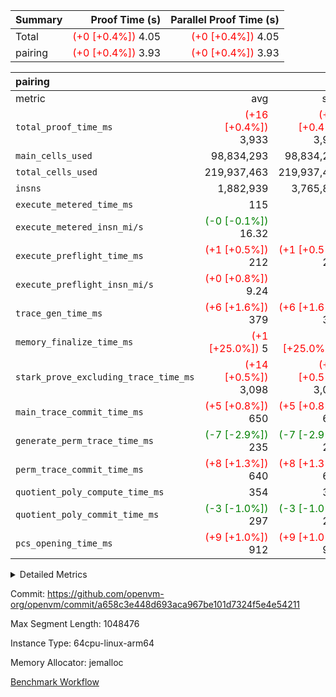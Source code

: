 | Summary | Proof Time (s) | Parallel Proof Time (s) |
|:---|---:|---:|
| Total | <span style='color: red'>(+0 [+0.4%])</span> 4.05 | <span style='color: red'>(+0 [+0.4%])</span> 4.05 |
| pairing | <span style='color: red'>(+0 [+0.4%])</span> 3.93 | <span style='color: red'>(+0 [+0.4%])</span> 3.93 |


| pairing |||||
|:---|---:|---:|---:|---:|
|metric|avg|sum|max|min|
| `total_proof_time_ms ` | <span style='color: red'>(+16 [+0.4%])</span> 3,933 | <span style='color: red'>(+16 [+0.4%])</span> 3,933 | <span style='color: red'>(+16 [+0.4%])</span> 3,933 | <span style='color: red'>(+16 [+0.4%])</span> 3,933 |
| `main_cells_used     ` |  98,834,293 |  98,834,293 |  98,834,293 |  98,834,293 |
| `total_cells_used    ` |  219,937,463 |  219,937,463 |  219,937,463 |  219,937,463 |
| `insns               ` |  1,882,939 |  3,765,878 |  1,882,939 |  1,882,939 |
| `execute_metered_time_ms` |  115 | -          | -          | -          |
| `execute_metered_insn_mi/s` | <span style='color: green'>(-0 [-0.1%])</span> 16.32 | -          | <span style='color: green'>(-0 [-0.1%])</span> 16.32 | <span style='color: green'>(-0 [-0.1%])</span> 16.32 |
| `execute_preflight_time_ms` | <span style='color: red'>(+1 [+0.5%])</span> 212 | <span style='color: red'>(+1 [+0.5%])</span> 212 | <span style='color: red'>(+1 [+0.5%])</span> 212 | <span style='color: red'>(+1 [+0.5%])</span> 212 |
| `execute_preflight_insn_mi/s` | <span style='color: red'>(+0 [+0.8%])</span> 9.24 | -          | <span style='color: red'>(+0 [+0.8%])</span> 9.24 | <span style='color: red'>(+0 [+0.8%])</span> 9.24 |
| `trace_gen_time_ms   ` | <span style='color: red'>(+6 [+1.6%])</span> 379 | <span style='color: red'>(+6 [+1.6%])</span> 379 | <span style='color: red'>(+6 [+1.6%])</span> 379 | <span style='color: red'>(+6 [+1.6%])</span> 379 |
| `memory_finalize_time_ms` | <span style='color: red'>(+1 [+25.0%])</span> 5 | <span style='color: red'>(+1 [+25.0%])</span> 5 | <span style='color: red'>(+1 [+25.0%])</span> 5 | <span style='color: red'>(+1 [+25.0%])</span> 5 |
| `stark_prove_excluding_trace_time_ms` | <span style='color: red'>(+14 [+0.5%])</span> 3,098 | <span style='color: red'>(+14 [+0.5%])</span> 3,098 | <span style='color: red'>(+14 [+0.5%])</span> 3,098 | <span style='color: red'>(+14 [+0.5%])</span> 3,098 |
| `main_trace_commit_time_ms` | <span style='color: red'>(+5 [+0.8%])</span> 650 | <span style='color: red'>(+5 [+0.8%])</span> 650 | <span style='color: red'>(+5 [+0.8%])</span> 650 | <span style='color: red'>(+5 [+0.8%])</span> 650 |
| `generate_perm_trace_time_ms` | <span style='color: green'>(-7 [-2.9%])</span> 235 | <span style='color: green'>(-7 [-2.9%])</span> 235 | <span style='color: green'>(-7 [-2.9%])</span> 235 | <span style='color: green'>(-7 [-2.9%])</span> 235 |
| `perm_trace_commit_time_ms` | <span style='color: red'>(+8 [+1.3%])</span> 640 | <span style='color: red'>(+8 [+1.3%])</span> 640 | <span style='color: red'>(+8 [+1.3%])</span> 640 | <span style='color: red'>(+8 [+1.3%])</span> 640 |
| `quotient_poly_compute_time_ms` |  354 |  354 |  354 |  354 |
| `quotient_poly_commit_time_ms` | <span style='color: green'>(-3 [-1.0%])</span> 297 | <span style='color: green'>(-3 [-1.0%])</span> 297 | <span style='color: green'>(-3 [-1.0%])</span> 297 | <span style='color: green'>(-3 [-1.0%])</span> 297 |
| `pcs_opening_time_ms ` | <span style='color: red'>(+9 [+1.0%])</span> 912 | <span style='color: red'>(+9 [+1.0%])</span> 912 | <span style='color: red'>(+9 [+1.0%])</span> 912 | <span style='color: red'>(+9 [+1.0%])</span> 912 |



<details>
<summary>Detailed Metrics</summary>

|  | vm.create_initial_state_time_ms | keygen_time_ms | commit_exe_time_ms | app proof_time_ms |
| --- | --- | --- | --- |
|  | 0 | 720 | 9 | 4,090 | 

| group | vm.reset_state_time_ms | prove_segment_time_ms | memory_to_vec_partition_time_ms | insns | fri.log_blowup | execute_metered_time_ms | execute_metered_insn_mi/s | compute_user_public_values_proof_time_ms |
| --- | --- | --- | --- | --- | --- | --- | --- | --- |
| pairing | 0 | 3,933 | 6 | 1,882,939 | 1 | 115 | 16.32 | 38 | 

| group | air_name | quotient_deg | interactions | constraints |
| --- | --- | --- | --- | --- |
| pairing | AccessAdapterAir<16> | 2 | 5 | 12 | 
| pairing | AccessAdapterAir<2> | 2 | 5 | 12 | 
| pairing | AccessAdapterAir<32> | 2 | 5 | 12 | 
| pairing | AccessAdapterAir<4> | 2 | 5 | 12 | 
| pairing | AccessAdapterAir<8> | 2 | 5 | 12 | 
| pairing | BitwiseOperationLookupAir<8> | 2 | 2 | 4 | 
| pairing | MemoryMerkleAir<8> | 2 | 4 | 39 | 
| pairing | PersistentBoundaryAir<8> | 2 | 3 | 7 | 
| pairing | PhantomAir | 2 | 3 | 5 | 
| pairing | Poseidon2PeripheryAir<BabyBearParameters>, 1> | 2 | 1 | 286 | 
| pairing | ProgramAir | 1 | 1 | 4 | 
| pairing | RangeTupleCheckerAir<2> | 1 | 1 | 4 | 
| pairing | Rv32HintStoreAir | 2 | 18 | 28 | 
| pairing | VariableRangeCheckerAir | 1 | 1 | 4 | 
| pairing | VmAirWrapper<Rv32BaseAluAdapterAir, BaseAluCoreAir<4, 8> | 2 | 20 | 37 | 
| pairing | VmAirWrapper<Rv32BaseAluAdapterAir, LessThanCoreAir<4, 8> | 2 | 18 | 40 | 
| pairing | VmAirWrapper<Rv32BaseAluAdapterAir, ShiftCoreAir<4, 8> | 2 | 24 | 91 | 
| pairing | VmAirWrapper<Rv32BranchAdapterAir, BranchEqualCoreAir<4> | 2 | 11 | 20 | 
| pairing | VmAirWrapper<Rv32BranchAdapterAir, BranchLessThanCoreAir<4, 8> | 2 | 13 | 35 | 
| pairing | VmAirWrapper<Rv32CondRdWriteAdapterAir, Rv32JalLuiCoreAir> | 2 | 10 | 18 | 
| pairing | VmAirWrapper<Rv32IsEqualModAdapterAir<2, 1, 32, 32>, ModularIsEqualCoreAir<32, 4, 8> | 2 | 25 | 225 | 
| pairing | VmAirWrapper<Rv32JalrAdapterAir, Rv32JalrCoreAir> | 2 | 16 | 20 | 
| pairing | VmAirWrapper<Rv32LoadStoreAdapterAir, LoadSignExtendCoreAir<4, 8> | 2 | 18 | 33 | 
| pairing | VmAirWrapper<Rv32LoadStoreAdapterAir, LoadStoreCoreAir<4> | 2 | 17 | 40 | 
| pairing | VmAirWrapper<Rv32MultAdapterAir, DivRemCoreAir<4, 8> | 2 | 25 | 84 | 
| pairing | VmAirWrapper<Rv32MultAdapterAir, MulHCoreAir<4, 8> | 2 | 24 | 31 | 
| pairing | VmAirWrapper<Rv32MultAdapterAir, MultiplicationCoreAir<4, 8> | 2 | 19 | 19 | 
| pairing | VmAirWrapper<Rv32RdWriteAdapterAir, Rv32AuipcCoreAir> | 2 | 12 | 14 | 
| pairing | VmAirWrapper<Rv32VecHeapAdapterAir<1, 2, 2, 32, 32>, FieldExpressionCoreAir> | 2 | 415 | 480 | 
| pairing | VmAirWrapper<Rv32VecHeapAdapterAir<2, 1, 1, 32, 32>, FieldExpressionCoreAir> | 2 | 158 | 190 | 
| pairing | VmAirWrapper<Rv32VecHeapAdapterAir<2, 2, 2, 32, 32>, FieldExpressionCoreAir> | 2 | 428 | 457 | 
| pairing | VmConnectorAir | 2 | 5 | 11 | 

| group | air_name | segment | rows | prep_cols | perm_cols | main_cols | cells |
| --- | --- | --- | --- | --- | --- | --- | --- |
| pairing | AccessAdapterAir<16> | 0 | 262,144 |  | 16 | 25 | 10,747,904 | 
| pairing | AccessAdapterAir<32> | 0 | 131,072 |  | 16 | 41 | 7,471,104 | 
| pairing | AccessAdapterAir<8> | 0 | 524,288 |  | 16 | 17 | 17,301,504 | 
| pairing | BitwiseOperationLookupAir<8> | 0 | 65,536 | 3 | 8 | 2 | 655,360 | 
| pairing | MemoryMerkleAir<8> | 0 | 32,768 |  | 16 | 32 | 1,572,864 | 
| pairing | PersistentBoundaryAir<8> | 0 | 32,768 |  | 12 | 20 | 1,048,576 | 
| pairing | PhantomAir | 0 | 1 |  | 12 | 6 | 18 | 
| pairing | Poseidon2PeripheryAir<BabyBearParameters>, 1> | 0 | 32,768 |  | 8 | 300 | 10,092,544 | 
| pairing | ProgramAir | 0 | 32,768 |  | 8 | 10 | 589,824 | 
| pairing | RangeTupleCheckerAir<2> | 0 | 524,288 | 2 | 8 | 1 | 4,718,592 | 
| pairing | Rv32HintStoreAir | 0 | 256 |  | 44 | 32 | 19,456 | 
| pairing | VariableRangeCheckerAir | 0 | 262,144 | 2 | 8 | 1 | 2,359,296 | 
| pairing | VmAirWrapper<Rv32BaseAluAdapterAir, BaseAluCoreAir<4, 8> | 0 | 1,048,576 |  | 52 | 36 | 92,274,688 | 
| pairing | VmAirWrapper<Rv32BaseAluAdapterAir, LessThanCoreAir<4, 8> | 0 | 65,536 |  | 40 | 37 | 5,046,272 | 
| pairing | VmAirWrapper<Rv32BaseAluAdapterAir, ShiftCoreAir<4, 8> | 0 | 2,048 |  | 52 | 53 | 215,040 | 
| pairing | VmAirWrapper<Rv32BranchAdapterAir, BranchEqualCoreAir<4> | 0 | 262,144 |  | 28 | 26 | 14,155,776 | 
| pairing | VmAirWrapper<Rv32BranchAdapterAir, BranchLessThanCoreAir<4, 8> | 0 | 131,072 |  | 32 | 32 | 8,388,608 | 
| pairing | VmAirWrapper<Rv32CondRdWriteAdapterAir, Rv32JalLuiCoreAir> | 0 | 8,192 |  | 28 | 18 | 376,832 | 
| pairing | VmAirWrapper<Rv32IsEqualModAdapterAir<2, 1, 32, 32>, ModularIsEqualCoreAir<32, 4, 8> | 0 | 32 |  | 56 | 166 | 7,104 | 
| pairing | VmAirWrapper<Rv32JalrAdapterAir, Rv32JalrCoreAir> | 0 | 65,536 |  | 36 | 28 | 4,194,304 | 
| pairing | VmAirWrapper<Rv32LoadStoreAdapterAir, LoadStoreCoreAir<4> | 0 | 1,048,576 |  | 52 | 41 | 97,517,568 | 
| pairing | VmAirWrapper<Rv32MultAdapterAir, MulHCoreAir<4, 8> | 0 | 256 |  | 72 | 39 | 28,416 | 
| pairing | VmAirWrapper<Rv32MultAdapterAir, MultiplicationCoreAir<4, 8> | 0 | 512 |  | 52 | 31 | 42,496 | 
| pairing | VmAirWrapper<Rv32RdWriteAdapterAir, Rv32AuipcCoreAir> | 0 | 32,768 |  | 28 | 20 | 1,572,864 | 
| pairing | VmAirWrapper<Rv32VecHeapAdapterAir<2, 1, 1, 32, 32>, FieldExpressionCoreAir> | 0 | 1,024 |  | 320 | 263 | 596,992 | 
| pairing | VmAirWrapper<Rv32VecHeapAdapterAir<2, 2, 2, 32, 32>, FieldExpressionCoreAir> | 0 | 16,384 |  | 604 | 497 | 18,038,784 | 
| pairing | VmConnectorAir | 0 | 2 | 1 | 16 | 5 | 42 | 

| group | segment | trace_gen_time_ms | total_proof_time_ms | total_cells_used | total_cells | system_trace_gen_time_ms | stark_prove_excluding_trace_time_ms | single_trace_gen_time_ms | quotient_poly_compute_time_ms | quotient_poly_commit_time_ms | perm_trace_commit_time_ms | pcs_opening_time_ms | memory_to_vec_partition_time_ms | memory_finalize_time_ms | main_trace_commit_time_ms | main_cells_used | insns | generate_perm_trace_time_ms | execute_preflight_time_ms | execute_preflight_insn_mi/s |
| --- | --- | --- | --- | --- | --- | --- | --- | --- | --- | --- | --- | --- | --- | --- | --- | --- | --- | --- | --- | --- |
| pairing | 0 | 379 | 3,933 | 219,937,463 | 304,931,516 | 379 | 3,098 | 0 | 354 | 297 | 640 | 912 | 7 | 5 | 650 | 98,834,293 | 1,882,939 | 235 | 212 | 9.24 | 

| group | segment | trace_height_constraint | weighted_sum | threshold |
| --- | --- | --- | --- | --- |
| pairing | 0 | 0 | 5,382,342 | 2,013,265,921 | 
| pairing | 0 | 1 | 18,152,512 | 2,013,265,921 | 
| pairing | 0 | 2 | 2,691,171 | 2,013,265,921 | 
| pairing | 0 | 3 | 25,000,068 | 2,013,265,921 | 
| pairing | 0 | 4 | 131,072 | 2,013,265,921 | 
| pairing | 0 | 5 | 65,536 | 2,013,265,921 | 
| pairing | 0 | 6 | 6,016,192 | 2,013,265,921 | 
| pairing | 0 | 7 | 4,096 | 2,013,265,921 | 
| pairing | 0 | 8 | 58,426,029 | 2,013,265,921 | 

</details>


Commit: https://github.com/openvm-org/openvm/commit/a658c3e448d693aca967be101d7324f5e4e54211

Max Segment Length: 1048476

Instance Type: 64cpu-linux-arm64

Memory Allocator: jemalloc

[Benchmark Workflow](https://github.com/openvm-org/openvm/actions/runs/16949330463)
